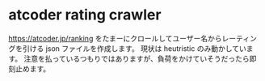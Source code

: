 # atcoder rating crawler

https://atcoder.jp/ranking をたまーにクロールしてユーザー名からレーティングを引ける json ファイルを作成します。
現状は heutristic のみ動かしています。
注意を払っているつもりではありますが、負荷をかけていそうだったら即刻止めます。
